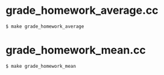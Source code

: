 


# grade_homework_average.cc

    $ make grade_homework_average

# grade_homework_mean.cc

    $ make grade_homework_mean


